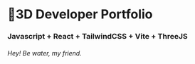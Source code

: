 # 🚀3D Developer Portfolio

### Javascript + React + TailwindCSS + Vite + ThreeJS
###### Hey! Be water, my friend.
